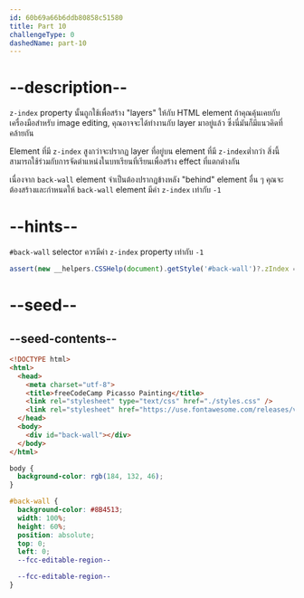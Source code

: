 ```yaml
---
id: 60b69a66b6ddb80858c51580
title: Part 10
challengeType: 0
dashedName: part-10
---
```


# --description--

`z-index` property นั้นถูกใช้เพื่อสร้าง "layers" ให้กับ HTML element
ถ้าคุณคุ้นเคยกับเครื่องมือสำหรับ image editing, คุณอาจจะได้ทำงานกับ layer มาอยู่แล้ว
ซึ่งนี่มันก็มีแนวคิดที่คล้ายกัน

Element ที่มี `z-index` สูงกว่าจะปรากฏ layer ที่อยู่บน element ที่มี `z-index`ต่ำกว่า
สิ่งนี้สามารถใช้ร่วมกับการจัดตำแหน่งในบทเรียนที่เรียนเพื่อสร้าง effect ที่แตกต่างกัน

เนื่องจาก `back-wall` element จำเป็นต้องปรากฏข้างหลัง "behind" element อื่น ๆ คุณจะต้องสร้างและกำหนดให้ `back-wall` element มีค่า `z-index` เท่ากับ `-1`

# --hints--

`#back-wall` selector ควรมีค่า `z-index` property เท่ากับ `-1`

```js
assert(new __helpers.CSSHelp(document).getStyle('#back-wall')?.zIndex === '-1');
```

# --seed--

## --seed-contents--

```html
<!DOCTYPE html>
<html>
  <head>
    <meta charset="utf-8">
    <title>freeCodeCamp Picasso Painting</title>
    <link rel="stylesheet" type="text/css" href="./styles.css" />
    <link rel="stylesheet" href="https://use.fontawesome.com/releases/v5.8.2/css/all.css">
  </head>
  <body>
    <div id="back-wall"></div>
  </body>
</html>
```

```css
body {
  background-color: rgb(184, 132, 46);
}

#back-wall {
  background-color: #8B4513;
  width: 100%;
  height: 60%;
  position: absolute;
  top: 0;
  left: 0;
  --fcc-editable-region--

  --fcc-editable-region--
}
```
